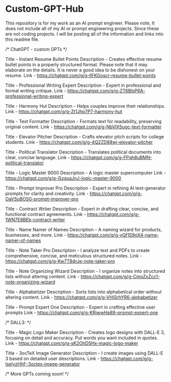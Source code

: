 # Custom-GPT-Hub
This repository is for my work as an AI prompt engineer. Please note, It does not include all of my AI or prompt engineering projects.
Since these are not coding projects. I will be posting all of the information and links into this readme file.


/* ChatGPT - custom GPTs */

Title - Instant Resume Bullet Points
Description - Creates effective resume bullet points in a properly structured format. Please note that it may elaborate on the details. It is never a good idea to be dishonest on your resume.
Link - https://chatgpt.com/g/g-llFKGoscr-resume-bullet-points

Title - Professional Writing Expert
Description - Expert in professional and formal writing critique.
Link - https://chatgpt.com/g/g-ZT6BlsP6A-professional-writing-expert

Title - Harmony Hut
Description - Helps couples improve their relationships.
Link - https://chatgpt.com/g/g-Zt1Jhp7P7-harmony-hut

Title - Text Formatter
Description - Formats text for readability, preserving original content.
Link - https://chatgpt.com/g/g-NbVlX5ugc-text-formatter

Title - Elevator Pitcher
Description - Crafts elevator pitch scripts for college students.
Link - https://chatgpt.com/g/g-4Q2ZD88wj-elevator-pitcher

Title - Political Translator
Description - Translates political documents into clear, concise language.
Link - https://chatgpt.com/g/g-FPqh8uBMN-political-translator

Title - Logic Master 9000
Description - A logic master supercomputer
Link - https://chatgpt.com/g/g-j5zgxaJnJ-logic-master-9000

Title - Prompt Improver Pro
Description - Expert in refining AI text-generator prompts for clarity and creativity.
Link - https://chatgpt.com/g/g-OaVSoBOS0-prompt-improver-pro

Title - Contract Writer
Description - Expert in drafting clear, concise, and functional contract agreements.
Link - https://chatgpt.com/g/g-1WN7E8BEb-contract-writer

Title - Name Namer of Names
Description - A naming wizard for products, businesses, and more.
Link - https://chatgpt.com/g/g-vQf1S9oX4-name-namer-of-names

Title - Note Taker Pro
Description - I analyze text and PDFs to create comprehensive, concise, and meticulous structured notes.
Link - https://chatgpt.com/g/g-Kw7TB4rJe-note-taker-pro

Title - Note Organizing Wizard
Description - I organize notes into structured lists without altering content.
Link - https://chatgpt.com/g/g-CmoZxZcc1-note-organizing-wizard

Title - Alphabetizer
Description - Sorts lists into alphabetical order without altering content.
Link - https://chatgpt.com/g/g-VHiSrhYR6-alphabetizer

Title - Prompt Expert One
Description - Expert in crafting effective user prompts
Link - https://chatgpt.com/g/g-KRjwwHa89-prompt-expert-one

/* DALL3: */

Title - Magic Logo Maker
Description - Creates logo designs with DALL-E 3, focusing on detail and accuracy. Put words you want included in quotes.
Link - https://chatgpt.com/g/g-sK2OhDSHx-magic-logo-maker

Title - 3ocTeX Image Generator
Description - I create images using DALL-E 3 based on detailed user descriptions.
Link - https://chatgpt.com/g/g-lselyzHhF-3octex-image-generator

/* More GPTs coming soon! */
